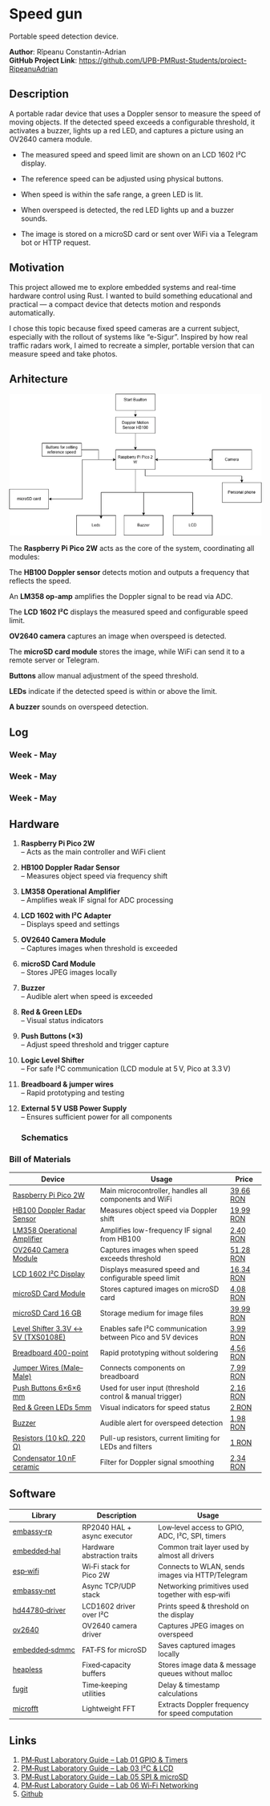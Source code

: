 # Speed gun 
Portable speed detection device.


**Author**: Rîpeanu Constantin-Adrian \
**GitHub Project Link**: https://github.com/UPB-PMRust-Students/proiect-RipeanuAdrian

## Description

A portable radar device that uses a Doppler sensor to measure the speed of moving objects. If the detected speed exceeds a configurable threshold, it activates a buzzer, lights up a red LED, and captures a picture using an OV2640 camera module.

+ The measured speed and speed limit are shown on an LCD 1602 I²C display.

+ The reference speed can be adjusted using physical buttons.

+ When speed is within the safe range, a green LED is lit.

+ When overspeed is detected, the red LED lights up and a buzzer sounds.

+ The image is stored on a microSD card or sent over WiFi via a Telegram bot or HTTP request.

## Motivation
This project allowed me to explore embedded systems and real-time hardware control using Rust. I wanted to build something educational and practical — a compact device that detects motion and responds automatically.

I chose this topic because fixed speed cameras are a current subject, especially with the rollout of systems like “e-Sigur”. Inspired by how real traffic radars work, I aimed to recreate a simpler, portable version that can measure speed and take photos.


## Arhitecture

![System architecture diagram](./arhitecture_schematics.webp)

The **Raspberry Pi Pico 2W** acts as the core of the system, coordinating all modules:

The **HB100 Doppler sensor** detects motion and outputs a frequency that reflects the speed.

An **LM358 op-amp** amplifies the Doppler signal to be read via ADC.

The **LCD 1602 I²C** displays the measured speed and configurable speed limit.

**OV2640 camera** captures an image when overspeed is detected.

The **microSD card module** stores the image, while WiFi can send it to a remote server or Telegram.

**Buttons** allow manual adjustment of the speed threshold.

**LEDs** indicate if the detected speed is within or above the limit.

**A buzzer** sounds on overspeed detection.

## Log

### Week  -  May


### Week  -  May


### Week  -  May
 

## Hardware
1. **Raspberry Pi Pico 2W**  
   – Acts as the main controller and WiFi client

1. **HB100 Doppler Radar Sensor**  
   – Measures object speed via frequency shift

1. **LM358 Operational Amplifier**  
   – Amplifies weak IF signal for ADC processing

1. **LCD 1602 with I²C Adapter**  
   – Displays speed and settings

1. **OV2640 Camera Module**  
   – Captures images when threshold is exceeded

1. **microSD Card Module**  
   – Stores JPEG images locally

1. **Buzzer**  
   – Audible alert when speed is exceeded

1. **Red & Green LEDs**  
   – Visual status indicators

1. **Push Buttons (×3)**  
   – Adjust speed threshold and trigger capture

1. **Logic Level Shifter**  
    – For safe I²C communication (LCD module at 5 V, Pico at 3.3 V)

1. **Breadboard & jumper wires**  
    – Rapid prototyping and testing

1. **External 5 V USB Power Supply**  
    – Ensures sufficient power for all components

    ### Schematics

### Bill of Materials


| Device | Usage | Price |
|--------|-------|-------|
| [Raspberry Pi Pico 2W](https://datasheets.raspberrypi.com/picow/pico-2-w-datasheet.pdf) | Main microcontroller, handles all components and WiFi | [39,66 RON](https://www.optimusdigital.ro/ro/placi-raspberry-pi/13327-raspberry-pi-pico-2-w.html?search_query=Raspberry+Pi+Pico+2W%09&results=26) |
| [HB100 Doppler Radar Sensor](https://www.limpkin.fr/public/HB100/HB100-Microwave-Sensor-Module-Datasheet.pdf) | Measures object speed via Doppler shift | [19,99 RON](https://www.optimusdigital.ro/ro/senzori-senzori-de-distanta/2093-senzor-de-micare-cu-microunde-in-banda-x.html?search_query=HB100&results=1) |
| [LM358 Operational Amplifier](https://www.ti.com/lit/ds/symlink/lm358.pdf) | Amplifies low-frequency IF signal from HB100 | [2,40 RON](https://www.optimusdigital.ro/ro/componente-electronice-altele/1470-amplificator-operational-lm358-dip-8.html?search_query=Amplificator+Operational+LM358+%28DIP-8%29%09&results=1) |
| [OV2640 Camera Module](https://www.uctronics.com/download/cam_module/OV2640DS.pdf?srsltid=AfmBOooiiIox7DoarSrq-wPIcIRJ23FCxc5izk5W3lv8eYRGvUFFdbo8) | Captures images when speed exceeds threshold | [51,28 RON](https://sigmanortec.ro/Modul-camera-OV2640-2-0MP-p159914244) |
| [LCD 1602 I²C Display](https://www.waveshare.com/datasheet/LCD_en_PDF/LCD1602.pdf) | Displays measured speed and configurable speed limit | [16,34 RON](https://www.optimusdigital.ro/ro/optoelectronice-lcd-uri/2894-lcd-cu-interfata-i2c-si-backlight-albastru.html?search_query=LCD+1602+cu+Interfata+I2C+si+Backlight+Albastru%09&results=2) |
| [microSD Card Module ](https://www.electronicwings.com/nodemcu/sd-card-module-interfacing-with-nodemcu) | Stores captured images on microSD card | [4,08 RON](https://sigmanortec.ro/Modul-MicroSD-p126079625) |
| [microSD Card 16 GB](https://www.kingston.com/datasheets/SDCIT-specsheet.pdf) | Storage medium for image files | [39,99 RON](https://www.optimusdigital.ro/ro/memorii/8678-card-microsd-original-de-16-gb-cu-noobs-compatibil-cu-raspberry-pi-4-model-b-varianta-bulk.html?search_query=Card+MicroSD+Original+de+16+GB+cu+NOOBs+Compatibil+cu+Raspberry+Pi+4+Model+B+Varianta+Bulk%09&results=2) |
| [Level Shifter 3.3V ↔ 5V (TXS0108E)](https://www.ti.com/lit/ds/symlink/txs0108e.pdf) | Enables safe I²C communication between Pico and 5V devices | [3,99 RON](https://sigmanortec.ro/Modul-Translator-nivel-logic-I2C-IIC-bidirectional-8-canale-3-3V-5V-TXS0108E-p136254032) |
| [Breadboard 400-point](https://www.handsontec.com/dataspecs/Breadboard.pdf) | Rapid prototyping without soldering | [4,56 RON](https://www.optimusdigital.ro/ro/prototipare-breadboard-uri/44-breadboard-400-points.html?search_query=Breadboard+HQ+%28400+Points%29%09&results=1) |
| [Jumper Wires (Male–Male)](https://components101.com/connectors/jumper-wires) | Connects components on breadboard | [7,99 RON](https://www.optimusdigital.ro/ro/fire-fire-mufate/12-set-de-cabluri-pentru-breadboard.html?search_query=Set+Fire+pentru+Breadboard%09&results=37) |
| [Push Buttons 6×6×6 mm](https://components101.com/switches/tactile-switch) | Used for user input (threshold control & manual trigger) | [2,16 RON](https://www.optimusdigital.ro/ro/butoane-i-comutatoare/1119-buton-6x6x6.html?search_query=Buton+6x6x6%09&results=1) |
| [Red & Green LEDs 5mm](https://www.kingbrightusa.com/images/catalog/spec/diffused_l-53id.pdf) | Visual indicators for speed status | [2 RON](https://www.optimusdigital.ro/ro/optoelectronice-led-uri/708-led-infrarosu-de-5-mm-cu-lungime-de-unda-940-nm.html?search_query=LED+Ro%C8%99u+de+5+mm%09&results=166) |
| [Buzzer](https://components101.com/buzzer-pinout-features-datasheet) | Audible alert for overspeed detection | [1,98 RON](https://www.optimusdigital.ro/ro/audio-buzzere/12247-buzzer-pasiv-de-33v-sau-3v.html?search_query=Buzzer+Pasiv+de+3.3V+sau+3V%09&results=1) |
| [Resistors (10 kΩ, 220 Ω)](https://www.vishay.com/docs/28729/cfrc.pdf) | Pull-up resistors, current limiting for LEDs and filters | [1 RON](https://www.optimusdigital.ro/ro/componente-electronice-rezistoare/856-rezistor-025w-220k.html?search_query=Rezistor+0.25W+220K%CE%A9%09&results=2) |
| [Condensator 10 nF ceramic](https://www.murata.com/en-us/products/productdetail?partno=GRM188R71H103KA01) | Filter for Doppler signal smoothing | [2,34 RON](https://www.optimusdigital.ro/ro/componente-electronice-condensatoare/2749-condensator-10nf.html?search_query=Condensator+10nF%09&results=3) |


## Software

| Library | Description | Usage |
|---------|-------------|-------|
| [embassy‑rp](https://github.com/embassy-rs/embassy/tree/main/embassy-rp) | RP2040 HAL + async executor | Low‑level access to GPIO, ADC, I²C, SPI, timers |
| [embedded‑hal](https://github.com/rust-embedded/embedded-hal) | Hardware abstraction traits | Common trait layer used by almost all drivers |
| [esp‑wifi](https://github.com/esp-rs/esp-wifi) | Wi‑Fi stack for Pico 2W | Connects to WLAN, sends images via HTTP/Telegram |
| [embassy‑net](https://github.com/embassy-rs/embassy/tree/main/embassy-net) | Async TCP/UDP stack | Networking primitives used together with esp‑wifi |
| [hd44780‑driver](https://github.com/JohnDoneth/hd44780-driver) | LCD1602 driver over I²C | Prints speed & threshold on the display |
| [ov2640](https://github.com/blacksmithgu/ov2640) | OV2640 camera driver | Captures JPEG images on overspeed |
| [embedded‑sdmmc](https://github.com/rust-embedded-community/embedded-sdmmc-rs) | FAT‑FS for microSD | Saves captured images locally |
| [heapless](https://github.com/japaric/heapless) | Fixed‑capacity buffers | Stores image data & message queues without malloc |
| [fugit](https://github.com/EmbassyEmbedded/fugit) | Time‑keeping utilities | Delay & timestamp calculations |
| [microfft](https://github.com/jblondin/microfft) | Lightweight FFT | Extracts Doppler frequency for speed computation |

## Links

1. [PM‑Rust Laboratory Guide – Lab 01 GPIO & Timers](https://pmrust.pages.upb.ro/docs/acs_cc/category/lab/#lab01)  
2. [PM‑Rust Laboratory Guide – Lab 03 I²C & LCD](https://pmrust.pages.upb.ro/docs/acs_cc/category/lab/#lab03)  
3. [PM‑Rust Laboratory Guide – Lab 05 SPI & microSD](https://pmrust.pages.upb.ro/docs/acs_cc/category/lab/#lab05)  
4. [PM‑Rust Laboratory Guide – Lab 06 Wi‑Fi Networking](https://pmrust.pages.upb.ro/docs/acs_cc/category/lab/#lab06)
5. [Github](https://github.com/UPB-PMRust-Students/proiect-RipeanuAdrian)